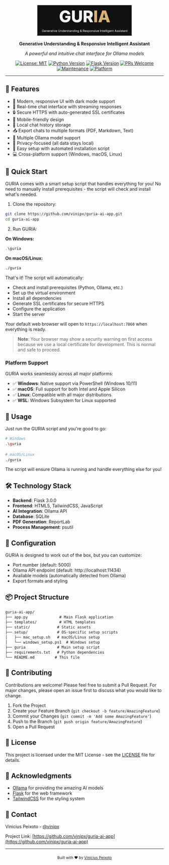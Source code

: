 <div align="center">
  <img src="static/images/logo.png" alt="GURIA Logo" width="300"/>
  <p><strong>Generative Understanding & Responsive Intelligent Assistant</strong></p>
  <p><i>A powerful and intuitive chat interface for Ollama models</i></p>

  [![License: MIT](https://img.shields.io/badge/License-MIT-yellow.svg)](https://opensource.org/licenses/MIT)
  [![Python Version](https://img.shields.io/badge/python-3.8%2B-blue)](https://www.python.org/downloads/)
  [![Flask Version](https://img.shields.io/badge/flask-3.0.0-green)](https://flask.palletsprojects.com/)
  [![PRs Welcome](https://img.shields.io/badge/PRs-welcome-brightgreen.svg)](http://makeapullrequest.com)
  [![Maintenance](https://img.shields.io/badge/Maintained%3F-yes-green.svg)](https://github.com/vinipx/guria-ai-app/graphs/commit-activity)
  [![Platform](https://img.shields.io/badge/platform-windows%20|%20macos%20|%20linux-lightgrey)](https://github.com/vinipx/guria-ai-app)
</div>

---

## 🌟 Features

- 🎨 Modern, responsive UI with dark mode support
- 🔄 Real-time chat interface with streaming responses
- 🔒 Secure HTTPS with auto-generated SSL certificates
- 📱 Mobile-friendly design
- 💾 Local chat history storage
- 📤 Export chats to multiple formats (PDF, Markdown, Text)
- 🎯 Multiple Ollama model support
- 🔐 Privacy-focused (all data stays local)
- 🚀 Easy setup with automated installation script
- 💻 Cross-platform support (Windows, macOS, Linux)

## 🚀 Quick Start

GURIA comes with a smart setup script that handles everything for you! No need to manually install prerequisites - the script will check and install what's needed.

1. Clone the repository:
```bash
git clone https://github.com/vinipx/guria-ai-app.git
cd guria-ai-app
```

2. Run GURIA:

**On Windows:**
```powershell
.\guria
```

**On macOS/Linux:**
```bash
./guria
```

That's it! The script will automatically:
- Check and install prerequisites (Python, Ollama, etc.)
- Set up the virtual environment
- Install all dependencies
- Generate SSL certificates for secure HTTPS
- Configure the application
- Start the server

Your default web browser will open to `https://localhost:7860` when everything is ready.

> **Note**: Your browser may show a security warning on first access because we use a local certificate for development. This is normal and safe to proceed.

### Platform Support

GURIA works seamlessly across all major platforms:
- ✅ **Windows**: Native support via PowerShell (Windows 10/11)
- ✅ **macOS**: Full support for both Intel and Apple Silicon
- ✅ **Linux**: Compatible with all major distributions
- ✅ **WSL**: Windows Subsystem for Linux supported

## 🎯 Usage

Just run the GURIA script and you're good to go:
```bash
# Windows
.\guria

# macOS/Linux
./guria
```

The script will ensure Ollama is running and handle everything else for you!

## 🛠️ Technology Stack

- **Backend**: Flask 3.0.0
- **Frontend**: HTML5, TailwindCSS, JavaScript
- **AI Integration**: Ollama API
- **Database**: SQLite
- **PDF Generation**: ReportLab
- **Process Management**: psutil

## 🔧 Configuration

GURIA is designed to work out of the box, but you can customize:

- Port number (default: 5000)
- Ollama API endpoint (default: http://localhost:11434)
- Available models (automatically detected from Ollama)
- Export formats and styling

## 📦 Project Structure

```
guria-ai-app/
├── app.py              # Main Flask application
├── templates/          # HTML templates
├── static/            # Static assets
├── setup/             # OS-specific setup scripts
│   ├── mac_setup.sh   # macOS/Linux setup
│   └── windows_setup.ps1  # Windows setup
├── guria              # Main setup script
├── requirements.txt   # Python dependencies
└── README.md         # This file
```

## 🤝 Contributing

Contributions are welcome! Please feel free to submit a Pull Request. For major changes, please open an issue first to discuss what you would like to change.

1. Fork the Project
2. Create your Feature Branch (`git checkout -b feature/AmazingFeature`)
3. Commit your Changes (`git commit -m 'Add some AmazingFeature'`)
4. Push to the Branch (`git push origin feature/AmazingFeature`)
5. Open a Pull Request

## 📝 License

This project is licensed under the MIT License - see the [LICENSE](LICENSE) file for details.

## 🙏 Acknowledgments

- [Ollama](https://ollama.ai/) for providing the amazing AI models
- [Flask](https://flask.palletsprojects.com/) for the web framework
- [TailwindCSS](https://tailwindcss.com/) for the styling system

## 📧 Contact

Vinicius Peixoto - [@vinipx](https://github.com/vinipx)

Project Link: [https://github.com/vinipx/guria-ai-app](https://github.com/vinipx/guria-ai-app)

---

<div align="center">
  <sub>Built with ❤️ by <a href="https://github.com/vinipx">Vinicius Peixoto</a></sub>
</div>
